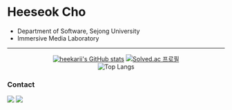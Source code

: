 # Heeseok Cho
- Department of Software, Sejong University
- Immersive Media Laboratory

----------

<div align = center>
  
  [![heekarii's GitHub stats](https://github-readme-stats.vercel.app/api?username=heekarii&layout=compact&theme=tokyonight)](https://github.com/heekarii)
  [![Solved.ac 프로필](http://mazassumnida.wtf/api/generate_badge?boj=qazwdf11)](https://solved.ac/qazwdf11)</br>
  ![Top Langs](https://github-readme-stats.vercel.app/api/top-langs/?username=heekarii&layout=compact&theme=tokyonight)
</div>

### Contact
<div>
  <img src="https://img.shields.io/badge/hantecude123@gmail.com-EA4335?style=for-the-badge&logo=gmail&logoColor=white">
  <img src="https://img.shields.io/badge/qazwdf11@sju.ac.kr-EA4335?style=for-the-badge&logo=gmail&logoColor=white"><br>
</div>


<!---
guejukmejeok/guejukmejeok is a ✨ special ✨ repository because its `README.md` (this file) appears on your GitHub profile.
You can click the Preview link to take a look at your changes.
--->
